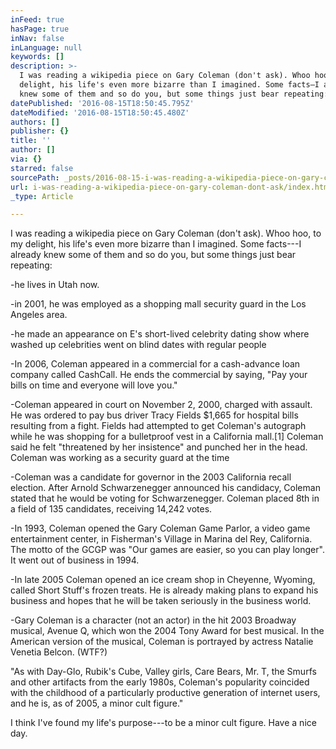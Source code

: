 ```yaml
---
inFeed: true
hasPage: true
inNav: false
inLanguage: null
keywords: []
description: >-
  I was reading a wikipedia piece on Gary Coleman (don't ask). Whoo hoo, to my
  delight, his life's even more bizarre than I imagined. Some facts—I already
  knew some of them and so do you, but some things just bear repeating:
datePublished: '2016-08-15T18:50:45.795Z'
dateModified: '2016-08-15T18:50:45.480Z'
authors: []
publisher: {}
title: ''
author: []
via: {}
starred: false
sourcePath: _posts/2016-08-15-i-was-reading-a-wikipedia-piece-on-gary-coleman-dont-ask.md
url: i-was-reading-a-wikipedia-piece-on-gary-coleman-dont-ask/index.html
_type: Article

---
```

I was reading a wikipedia piece on Gary Coleman (don't ask). Whoo hoo, to my delight, his life's even more bizarre than I imagined. Some facts---I already knew some of them and so do you, but some things just bear repeating:

-he lives in Utah now.

-in 2001, he was employed as a shopping mall security guard in the Los Angeles area.

-he made an appearance on E's short-lived celebrity dating show where washed up celebrities went on blind dates with regular people

-In 2006, Coleman appeared in a commercial for a cash-advance loan company called CashCall. He ends the commercial by saying, "Pay your bills on time and everyone will love you."

-Coleman appeared in court on November 2, 2000, charged with assault. He was ordered to pay bus driver Tracy Fields $1,665 for hospital bills resulting from a fight. Fields had attempted to get Coleman's autograph while he was shopping for a bulletproof vest in a California mall.\[1\] Coleman said he felt "threatened by her insistence" and punched her in the head. Coleman was working as a security guard at the time

-Coleman was a candidate for governor in the 2003 California recall election. After Arnold Schwarzenegger announced his candidacy, Coleman stated that he would be voting for Schwarzenegger. Coleman placed 8th in a field of 135 candidates, receiving 14,242 votes.

-In 1993, Coleman opened the Gary Coleman Game Parlor, a video game entertainment center, in Fisherman's Village in Marina del Rey, California. The motto of the GCGP was "Our games are easier, so you can play longer". It went out of business in 1994\.

-In late 2005 Coleman opened an ice cream shop in Cheyenne, Wyoming, called Short Stuff's frozen treats. He is already making plans to expand his business and hopes that he will be taken seriously in the business world.

-Gary Coleman is a character (not an actor) in the hit 2003 Broadway musical, Avenue Q, which won the 2004 Tony Award for best musical. In the American version of the musical, Coleman is portrayed by actress Natalie Venetia Belcon. (WTF?)

"As with Day-Glo, Rubik's Cube, Valley girls, Care Bears, Mr. T, the Smurfs and other artifacts from the early 1980s, Coleman's popularity coincided with the childhood of a particularly productive generation of internet users, and he is, as of 2005, a minor cult figure."

I think I've found my life's purpose---to be a minor cult figure. Have a nice day.